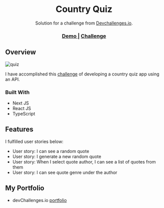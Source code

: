 <h1 align="center">Country Quiz</h1>

<div align="center">
   Solution for a challenge from  <a href="http://devchallenges.io" target="_blank">Devchallenges.io</a>.
</div>

<div align="center">
  <h3>
    <a href="https://country-quiz-five.vercel.app/" target="_blank">
      Demo
    </a>
    <span> | </span>
    <a href="https://devchallenges.io/challenges/Bu3G2irnaXmfwQ8sZkw8" target="_blank">
      Challenge
    </a>
  </h3>
</div>


## Overview

![quiz](https://github.com/altunf/country-quiz/assets/116505991/d7a9b0be-ed0a-4705-b1aa-cb4ab415d9ba)

I have accomplished this <a href="https://devchallenges.io/challenges/Bu3G2irnaXmfwQ8sZkw8" target="_blank">challenge</a> of developing a country quiz app using an API.

### Built With

- Next JS
- React JS
- TypeScript

## Features

I fulfilled user stories below:

- User story: I can see a random quote
- User story: I generate a new random quote
- User story: When I select quote author, I can see a list of quotes from them
- User story: I can see quote genre under the author

## My Portfolio

- devChallenges.io [portfolio](https://devchallenges.io/portfolio/altunf)


